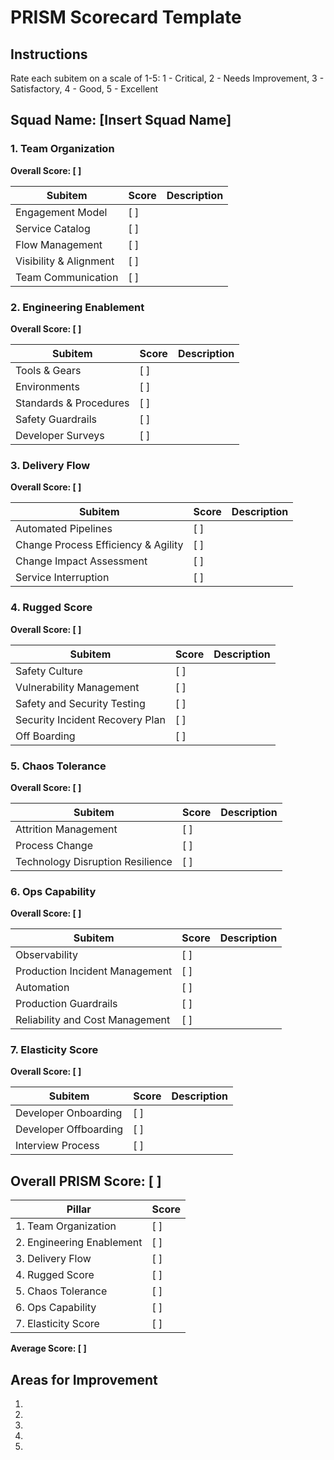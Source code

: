 # PRISM Scorecard Template

## Instructions
Rate each subitem on a scale of 1-5:
1 - Critical, 2 - Needs Improvement, 3 - Satisfactory, 4 - Good, 5 - Excellent

## Squad Name: [Insert Squad Name]

### 1. Team Organization

**Overall Score: [ ]**

| Subitem | Score | Description |
|---------|-------|-------------|
| Engagement Model | [ ] | |
| Service Catalog | [ ] | |
| Flow Management | [ ] | |
| Visibility & Alignment | [ ] | |
| Team Communication | [ ] | |

### 2. Engineering Enablement

**Overall Score: [ ]**

| Subitem | Score | Description |
|---------|-------|-------------|
| Tools & Gears | [ ] | |
| Environments | [ ] | |
| Standards & Procedures | [ ] | |
| Safety Guardrails | [ ] | |
| Developer Surveys | [ ] | |

### 3. Delivery Flow

**Overall Score: [ ]**

| Subitem | Score | Description |
|---------|-------|-------------|
| Automated Pipelines | [ ] | |
| Change Process Efficiency & Agility | [ ] | |
| Change Impact Assessment | [ ] | |
| Service Interruption | [ ] | |

### 4. Rugged Score

**Overall Score: [ ]**

| Subitem | Score | Description |
|---------|-------|-------------|
| Safety Culture | [ ] | |
| Vulnerability Management | [ ] | |
| Safety and Security Testing | [ ] | |
| Security Incident Recovery Plan | [ ] | |
| Off Boarding | [ ] | |

### 5. Chaos Tolerance

**Overall Score: [ ]**

| Subitem | Score | Description |
|---------|-------|-------------|
| Attrition Management | [ ] | |
| Process Change | [ ] | |
| Technology Disruption Resilience | [ ] | |

### 6. Ops Capability

**Overall Score: [ ]**

| Subitem | Score | Description |
|---------|-------|-------------|
| Observability | [ ] | |
| Production Incident Management | [ ] | |
| Automation | [ ] | |
| Production Guardrails | [ ] | |
| Reliability and Cost Management | [ ] | |

### 7. Elasticity Score

**Overall Score: [ ]**

| Subitem | Score | Description |
|---------|-------|-------------|
| Developer Onboarding | [ ] | |
| Developer Offboarding | [ ] | |
| Interview Process | [ ] | |

## Overall PRISM Score: [ ]

| Pillar | Score |
|--------|-------|
| 1. Team Organization | [ ] |
| 2. Engineering Enablement | [ ] |
| 3. Delivery Flow | [ ] |
| 4. Rugged Score | [ ] |
| 5. Chaos Tolerance | [ ] |
| 6. Ops Capability | [ ] |
| 7. Elasticity Score | [ ] |

**Average Score: [ ]**

## Areas for Improvement

1. 
2. 
3. 
4. 
5.
